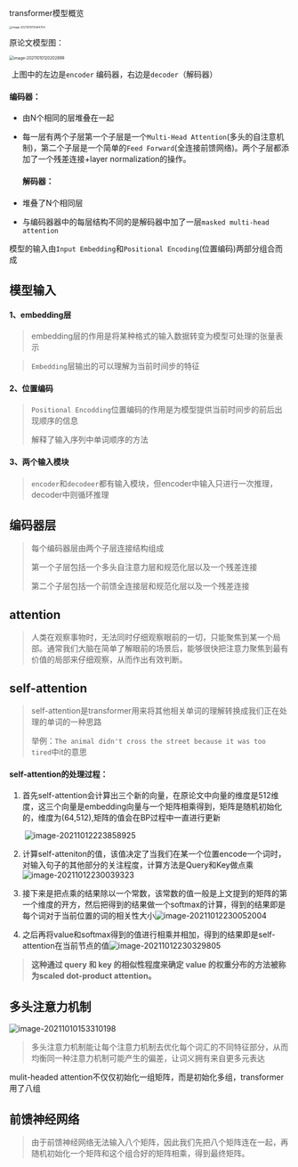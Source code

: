 transformer模型概览

<img src="C:\Users\dell\AppData\Roaming\Typora\typora-user-images\image-20211010115944704.png" alt="image-20211010115944704" style="zoom: 33%;" />

原论文模型图：

<img src="C:\Users\dell\AppData\Roaming\Typora\typora-user-images\image-20211010120202899.png" alt="image-20211010120202899" style="zoom: 50%;" />

​	上图中的左边是`encoder` 编码器，右边是`decoder`（解码器）

  #### 	  编码器：

- 由N个相同的层堆叠在一起
- 每一层有两个子层第一个子层是一个`Multi-Head Attention`(多头的自注意机制)，第二个子层是一个简单的`Feed Forward`(全连接前馈网络)。两个子层都添加了一个残差连接+layer normalization的操作。

  #### 解码器：

- 堆叠了N个相同层
- 与编码器器中的每层结构不同的是解码器中加了一层`masked multi-head attention`

模型的输入由`Input Embedding`和`Positional Encoding`(位置编码)两部分组合而成



## 模型输入

#### 1、embedding层

> embedding层的作用是将某种格式的输入数据转变为模型可处理的张量表示

> `Embedding`层输出的可以理解为当前时间步的特征

#### 2、位置编码

> `Positional Encodding`位置编码的作用是为模型提供当前时间步的前后出现顺序的信息
>
> 解释了输入序列中单词顺序的方法

#### 3、两个输入模块

> `encoder`和`decodeer`都有输入模块，但encoder中输入只进行一次推理，decoder中则循环推理

## 编码器层

> 每个编码器层由两个子层连接结构组成
>
> 第一个子层包括一个多头自注意力层和规范化层以及一个残差连接
>
> 第二个子层包括一个前馈全连接层和规范化层以及一个残差连接



## attention

> 人类在观察事物时，无法同时仔细观察眼前的一切，只能聚焦到某一个局部。通常我们大脑在简单了解眼前的场景后，能够很快把注意力聚焦到最有价值的局部来仔细观察，从而作出有效判断。



## self-attention

> self-attention是transformer用来将其他相关单词的理解转换成我们正在处理的单词的一种思路
>
> 举例：`The animal didn't cross the street because it was too tired`中it的意思

#### self-attention的处理过程：

1. 首先self-attention会计算出三个新的向量，在原论文中向量的维度是512维度，这三个向量是embedding向量与一个矩阵相乘得到，矩阵是随机初始化的，维度为(64,512),矩阵的值会在BP过程中一直进行更新

   ​								![image-20211012223858925](C:\Users\dell\AppData\Roaming\Typora\typora-user-images\image-20211012223858925.png)

2. 计算self-atteniton的值，该值决定了当我们在某一个位置encode一个词时，对输入句子的其他部分的关注程度，计算方法是Query和Key做点乘![image-20211012230039323](C:\Users\dell\AppData\Roaming\Typora\typora-user-images\image-20211012230039323.png)

3. 接下来是把点乘的结果除以一个常数，该常数的值一般是上文提到的矩阵的第一个维度的开方，然后把得到的结果做一个softmax的计算，得到的结果即是每个词对于当前位置的词的相关性大小![image-20211012230052004](C:\Users\dell\AppData\Roaming\Typora\typora-user-images\image-20211012230052004.png)

4. 之后再将value和softmax得到的值进行相乘并相加，得到的结果即是self-attention在当前节点的值![image-20211012230329805](C:\Users\dell\AppData\Roaming\Typora\typora-user-images\image-20211012230329805.png)

> **这种通过 query 和 key 的相似性程度来确定 value 的权重分布的方法被称为scaled dot-product attention。**



##  多头注意力机制



![image-20211010153310198](C:\Users\dell\AppData\Roaming\Typora\typora-user-images\image-20211010153310198.png)

> 多头注意力机制能让每个注意力机制去优化每个词汇的不同特征部分，从而均衡同一种注意力机制可能产生的偏差，让词义拥有来自更多元表达

mulit-headed attention不仅仅初始化一组矩阵，而是初始化多组，transformer用了八组



## 前馈神经网络

>  由于前馈神经网络无法输入八个矩阵，因此我们先把八个矩阵连在一起，再随机初始化一个矩阵和这个组合好的矩阵相乘，得到最终矩阵。

